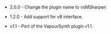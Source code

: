 - 2.0.0 - Change the plugin name to vsMSharpen

- 1.2.0 - Add support for v8 interface.

- v1.1 - Port of the VapourSynth plugin v1.1.